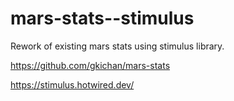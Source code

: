 # mars-stats--stimulus
Rework of existing mars stats using stimulus library. 

https://github.com/gkichan/mars-stats

https://stimulus.hotwired.dev/
